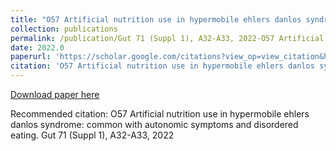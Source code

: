 ```yaml
---
title: "O57 Artificial nutrition use in hypermobile ehlers danlos syndrome: common with autonomic symptoms and disordered eating"
collection: publications
permalink: /publication/Gut 71 (Suppl 1), A32-A33, 2022-O57 Artificial nutrition use in hypermobile ehlers danlos syndrome: common with autonomic symptoms and disordered eating
date: 2022.0
paperurl: 'https://scholar.google.com/citations?view_op=view_citation&hl=en&user=CVvowJAAAAAJ&pagesize=100&citation_for_view=CVvowJAAAAAJ:TFP_iSt0sucC'
citation: 'O57 Artificial nutrition use in hypermobile ehlers danlos syndrome: common with autonomic symptoms and disordered eating. Gut 71 (Suppl 1), A32-A33, 2022'
---
```

[Download paper here](https://scholar.google.com/citations?view_op=view_citation&hl=en&user=CVvowJAAAAAJ&pagesize=100&citation_for_view=CVvowJAAAAAJ:TFP_iSt0sucC)

Recommended citation: O57 Artificial nutrition use in hypermobile ehlers danlos syndrome: common with autonomic symptoms and disordered eating. Gut 71 (Suppl 1), A32-A33, 2022